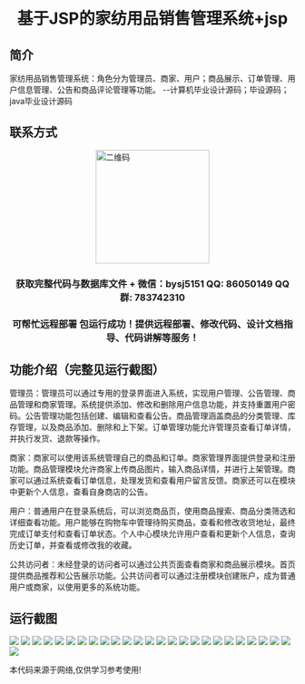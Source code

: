 <p><h1 align="center">基于JSP的家纺用品销售管理系统+jsp</h1></p>

## 简介
家纺用品销售管理系统：角色分为管理员、商家、用户；商品展示、订单管理、用户信息管理、公告和商品评论管理等功能。    --计算机毕业设计源码；毕设源码；java毕业设计源码


## 联系方式
<img src="https://bs-1329754181.cos.ap-shanghai.myqcloud.com/wx.jpg" alt="二维码" style="display: block; margin: 0 auto;" width="200px">
<p><h3 align="center">获取完整代码与数据库文件 + 微信：bysj5151 QQ: 86050149 QQ群: 783742310</h3></p>
<p><h3 align="center">可帮忙远程部署 包运行成功！提供远程部署、修改代码、设计文档指导、代码讲解等服务！</h3></p>

## 功能介绍（完整见运行截图）
管理员：管理员可以通过专用的登录界面进入系统，实现用户管理、公告管理、商品管理和商家管理。系统提供添加、修改和删除用户信息功能，并支持重置用户密码。公告管理功能包括创建、编辑和查看公告。商品管理涵盖商品的分类管理、库存管理，以及商品添加、删除和上下架。订单管理功能允许管理员查看订单详情，并执行发货、退款等操作。

商家：商家可以使用该系统管理自己的商品和订单。商家管理界面提供登录和注册功能。商品管理模块允许商家上传商品图片，输入商品详情，并进行上架管理。商家可以通过系统查看订单信息，处理发货和查看用户留言反馈。商家还可以在模块中更新个人信息，查看自身商店的公告。

用户：普通用户在登录系统后，可以浏览商品页，使用商品搜索、商品分类筛选和详细查看功能。用户能够在购物车中管理待购买商品，查看和修改收货地址，最终完成订单支付和查看订单状态。个人中心模块允许用户查看和更新个人信息，查询历史订单，并查看或修改我的收藏。

公共访问者：未经登录的访问者可以通过公共页面查看商家和商品展示模块。首页提供商品推荐和公告展示功能。公共访问者可以通过注册模块创建账户，成为普通用户或商家，以使用更多的系统功能。


## 运行截图
![](https://bs-1329754181.cos.ap-shanghai.myqcloud.com/ssm/HomeTextileSalesManagementSystem/img/001.jpg)
![](https://bs-1329754181.cos.ap-shanghai.myqcloud.com/ssm/HomeTextileSalesManagementSystem/img/002.jpg)
![](https://bs-1329754181.cos.ap-shanghai.myqcloud.com/ssm/HomeTextileSalesManagementSystem/img/003.jpg)
![](https://bs-1329754181.cos.ap-shanghai.myqcloud.com/ssm/HomeTextileSalesManagementSystem/img/004.jpg)
![](https://bs-1329754181.cos.ap-shanghai.myqcloud.com/ssm/HomeTextileSalesManagementSystem/img/005.jpg)
![](https://bs-1329754181.cos.ap-shanghai.myqcloud.com/ssm/HomeTextileSalesManagementSystem/img/006.jpg)
![](https://bs-1329754181.cos.ap-shanghai.myqcloud.com/ssm/HomeTextileSalesManagementSystem/img/007.jpg)
![](https://bs-1329754181.cos.ap-shanghai.myqcloud.com/ssm/HomeTextileSalesManagementSystem/img/008.jpg)
![](https://bs-1329754181.cos.ap-shanghai.myqcloud.com/ssm/HomeTextileSalesManagementSystem/img/009.jpg)
![](https://bs-1329754181.cos.ap-shanghai.myqcloud.com/ssm/HomeTextileSalesManagementSystem/img/010.jpg)
![](https://bs-1329754181.cos.ap-shanghai.myqcloud.com/ssm/HomeTextileSalesManagementSystem/img/011.jpg)
![](https://bs-1329754181.cos.ap-shanghai.myqcloud.com/ssm/HomeTextileSalesManagementSystem/img/012.jpg)
![](https://bs-1329754181.cos.ap-shanghai.myqcloud.com/ssm/HomeTextileSalesManagementSystem/img/013.jpg)
![](https://bs-1329754181.cos.ap-shanghai.myqcloud.com/ssm/HomeTextileSalesManagementSystem/img/014.jpg)
![](https://bs-1329754181.cos.ap-shanghai.myqcloud.com/ssm/HomeTextileSalesManagementSystem/img/015.jpg)
![](https://bs-1329754181.cos.ap-shanghai.myqcloud.com/ssm/HomeTextileSalesManagementSystem/img/016.jpg)
![](https://bs-1329754181.cos.ap-shanghai.myqcloud.com/ssm/HomeTextileSalesManagementSystem/img/017.jpg)
![](https://bs-1329754181.cos.ap-shanghai.myqcloud.com/ssm/HomeTextileSalesManagementSystem/img/018.jpg)
![](https://bs-1329754181.cos.ap-shanghai.myqcloud.com/ssm/HomeTextileSalesManagementSystem/img/019.jpg)
![](https://bs-1329754181.cos.ap-shanghai.myqcloud.com/ssm/HomeTextileSalesManagementSystem/img/020.jpg)
![](https://bs-1329754181.cos.ap-shanghai.myqcloud.com/ssm/HomeTextileSalesManagementSystem/img/021.jpg)
![](https://bs-1329754181.cos.ap-shanghai.myqcloud.com/ssm/HomeTextileSalesManagementSystem/img/022.jpg)
![](https://bs-1329754181.cos.ap-shanghai.myqcloud.com/ssm/HomeTextileSalesManagementSystem/img/023.jpg)
![](https://bs-1329754181.cos.ap-shanghai.myqcloud.com/ssm/HomeTextileSalesManagementSystem/img/024.jpg)
![](https://bs-1329754181.cos.ap-shanghai.myqcloud.com/ssm/HomeTextileSalesManagementSystem/img/025.jpg)
![](https://bs-1329754181.cos.ap-shanghai.myqcloud.com/ssm/HomeTextileSalesManagementSystem/img/026.jpg)

<p>本代码来源于网络,仅供学习参考使用!</p>
